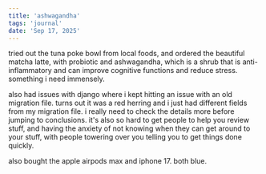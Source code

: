 ```yaml
---
title: 'ashwagandha'
tags: 'journal'
date: 'Sep 17, 2025'
---
```


tried out the tuna poke bowl from local foods, and ordered the beautiful matcha latte, with probiotic and ashwagandha, which is a shrub that is anti-inflammatory and can improve cognitive functions and reduce stress. something i need immensely.

also had issues with django where i kept hitting an issue with an old migration file. turns out it was a red herring and i just had different fields from my migration file. i really need to check the details more before jumping to conclusions. it's also so hard to get people to help you review stuff, and having the anxiety of not knowing when they can get around to your stuff, with people towering over you telling you to get things done quickly.

also bought the apple airpods max and iphone 17. both blue.